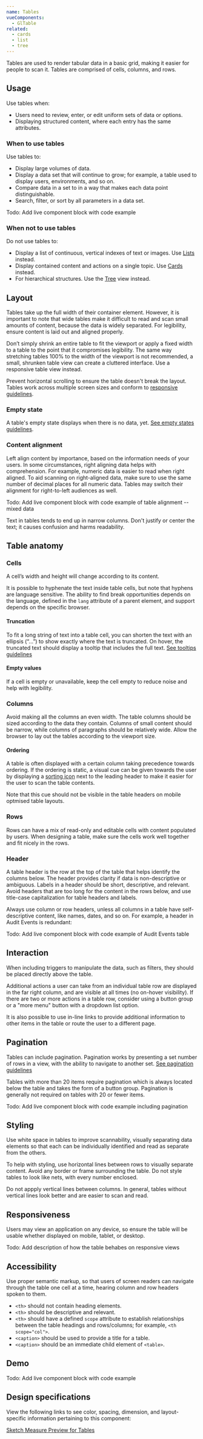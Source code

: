 ```yaml
---
name: Tables
vueComponents: 
  - GlTable
related:
  - cards
  - list
  - tree
---
```


Tables are used to render tabular data in a basic grid, making it easier for people to scan it. Tables are comprised of cells, columns, and rows.

## Usage

Use tables when: 

* Users need to review, enter, or edit uniform sets of data or options. 
* Displaying structured content, where each entry has the same attributes.

### When to use tables

Use tables to:

* Display large volumes of data.
* Display a data set that will continue to grow; for example, a table used to display users, environments, and so on.
*   Compare data in a set to in a way that makes each data point distinguishable.
* Search, filter, or sort by all parameters in a data set.

Todo: Add live component block with code example

### When not to use tables

Do not use tables to:

* Display a list of continuous, vertical indexes of text or images. Use [Lists](/components/list) instead.
*   Display contained content and actions on a single topic. Use [Cards](/components/cards) instead.
* For hierarchical structures. Use the [Tree](/components/tree) view instead.

## Layout

Tables take up the full width of their container element. However, it is important to note that wide tables make it difficult to read and scan small amounts of content, because the data is widely separated. For legibility, ensure content is laid out and aligned properly.

Don’t simply shrink an entire table to fit the viewport or apply a fixed width to a table to the point that it compromises legibility. The same way stretching tables 100% to the width of the viewport is not recommended, a small, shrunken table view can create a cluttered interface. Use a responsive table view instead.

Prevent horizontal scrolling to ensure the table doesn't break the layout. Tables work across multiple screen sizes and conform to [responsive guidelines](/components/tables/#responsiveness).

### Empty state

A table's empty state displays when there is no data, yet. [See empty states guidelines](/regions/empty-states).

### Content alignment

Left align content by importance, based on the information needs of your users. In some circumstances, right aligning data helps with comprehension. For example, numeric data is easier to read when right aligned. To aid scanning on right-aligned data, make sure to use the same number of decimal places for all numeric data. Tables may switch their alignment for right-to-left audiences as well.

Todo: Add live component block with code example of table alignment -- mixed data

Text in tables tends to end up in narrow columns. Don't justify or center the text; it causes confusion and harms readability.

## Table anatomy

### Cells

A cell’s width and height will change according to its content.

It is possible to hyphenate the text inside table cells, but note that hyphens are language sensitive. The ability to find break opportunities depends on the language, defined in the `lang` attribute of a parent element, and support depends on the specific browser.

#### Truncation

To fit a long string of text into a table cell, you can shorten the text with an ellipsis (“...”) to show exactly where the text is truncated. On hover, the truncated text should display a tooltip that includes the full text. [See tooltips guidelines](/components/tooltips)

#### Empty values

If a cell is empty or unavailable, keep the cell empty to reduce noise and help with legibility.

### Columns

Avoid making all the columns an even width. The table columns should be sized according to the data they contain. Columns of small content should be narrow, while columns of paragraphs should be relatively wide. Allow the browser to lay out the tables according to the viewport size.

#### Ordering

A table is often displayed with a certain column taking precedence towards ordering. If the ordering is static, a visual cue can be given towards the user by displaying a [sorting icon](https://gitlab-org.gitlab.io/gitlab-svgs/?q=sort) next to the leading header to make it easier for the user to scan the table contents.

Note that this cue should not be visible in the table headers on mobile optmised table layouts.

### Rows

Rows can have a mix of read-only and editable cells with content populated by users. When designing a table, make sure the cells work well together and fit nicely in the rows.

### Header

A table header is the row at the top of the table that helps identify the columns below. The header provides clarity if data is non-descriptive or ambiguous. Labels in a header should be short, descriptive, and relevant. Avoid headers that are too long for the content in the rows below, and use title-case capitalization for table headers and labels.

Always use column or row headers, unless all columns in a table have self-descriptive content, like names, dates, and so on. For example, a header in Audit Events is redundant:

Todo: Add live component block with code example of Audit Events table

## Interaction

When including triggers to manipulate the data, such as filters, they should be placed directly above the table.

Additional actions a user can take from an individual table row are displayed in the far right column, and are visible at all times (no on-hover visibility). If there are two or more actions in a table row, consider using a button group or a "more menu" button with a dropdown list option.

It is also possible to use in-line links to provide additional information to other items in the table or route the user to a different page.

## Pagination

Tables can include pagination. Pagination works by presenting a set number of rows in a view, with the ability to navigate to another set. [See pagination guidelines](/components/pagination)

Tables with more than 20 items require pagination which is always located below the table and takes the form of a button group. Pagination is generally not required on tables with 20 or fewer items.

Todo: Add live component block with code example including pagination

## Styling

Use white space in tables to improve scannability, visually separating data elements so that each can be individually identified and read as separate from the others.

To help with styling, use horizontal lines between rows to visually separate content. Avoid any border or frame surrounding the table. Do not style tables to look like nets, with every number enclosed. 

Do not appply vertical lines between columns. In general, tables without vertical lines look better and are easier to scan and read.

## Responsiveness

Users may view an application on any device, so ensure the table will be usable whether displayed on mobile, tablet, or desktop.

Todo: Add description of how the table behabes on responsive views

## Accessibility

Use proper semantic markup, so that users of screen readers can navigate through the table one cell at a time, hearing column and row headers spoken to them.

* `<th>` should not contain heading elements.
* `<th>` should be descriptive and relevant.
* `<th>` should have a defined `scope` attribute to establish relationships between the table headings and rows/columns; for example, `<th scope="col">`.
* `<caption>` should be used to provide a title for a table.
* `<caption>` should be an immediate child element of `<table>`.

## Demo

Todo: Add live component block with code example

## Design specifications

View the following links to see color, spacing, dimension, and layout-specific information pertaining to this component:

[Sketch Measure Preview for Tables](https://gitlab-org.gitlab.io/gitlab-design/hosted/design-gitlab-specs/tables-spec-previews/)
